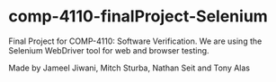 # comp-4110-finalProject-Selenium
Final Project for COMP-4110: Software Verification. We are using the Selenium WebDriver tool for web and browser testing.

Made by Jameel Jiwani, Mitch Sturba, Nathan Seit and Tony Alas
